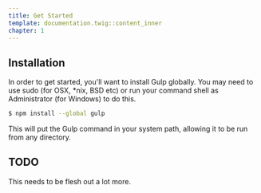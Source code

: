 ```yaml
---
title: Get Started
template: documentation.twig::content_inner
chapter: 1
---
```

## Installation

In order to get started, you'll want to install Gulp globally. You may need to use sudo (for OSX, *nix, BSD etc) or run your command shell as Administrator (for Windows) to do this.

```bash
$ npm install --global gulp
```

This will put the Gulp command in your system path, allowing it to be run from any directory.


## TODO

This needs to be flesh out a lot more.